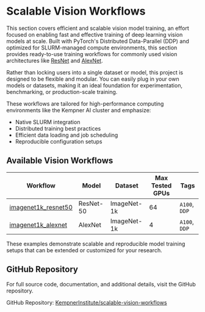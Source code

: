 # Scalable Vision Workflows 

This section covers efficient and scalable vision model training, an effort focused on enabling fast and effective training of deep learning vision models at scale. Built with PyTorch's Distributed Data-Parallel (DDP) and optimized for SLURM-managed compute environments, this section provides ready-to-use training workflows for commonly used vision architectures like [ResNet](https://arxiv.org/abs/1512.03385) and [AlexNet](https://papers.nips.cc/paper_files/paper/2012/file/c399862d3b9d6b76c8436e924a68c45b-Paper.pdf).

Rather than locking users into a single dataset or model, this project is designed to be flexible and modular. You can easily plug in your own models or datasets, making it an ideal foundation for experimentation, benchmarking, or production-scale training.

These workflows are tailored for high-performance computing environments like the Kempner AI cluster and emphasize:

- Native SLURM integration
- Distributed training best practices
- Efficient data loading and job scheduling
- Reproducible configuration setups

## Available Vision Workflows

| Workflow                                                                                                                     | Model     | Dataset     | Max Tested GPUs  | Tags          |
| -----------------------------------------------------------------------------------------------------------------------------|-----------| ----------- | -----------------|---------------|
| [imagenet1k_resnet50](https://github.com/KempnerInstitute/scalable-vision-workflows/tree/main/workflows/imagenet1k_resnet50) | ResNet-50 | ImageNet-1k | 64               | `A100`, `DDP` |
| [imagenet1k_alexnet](https://github.com/KempnerInstitute/scalable-vision-workflows/tree/main/workflows/imagenet1k_alexnet)   | AlexNet   | ImageNet-1k | 4                | `A100`, `DDP` |

These examples demonstrate scalable and reproducible model training setups that can be extended or customized for your research.

## GitHub Repository

For full source code, documentation, and additional details, visit the GitHub repository.

GitHub Repository: [KempnerInstitute/scalable-vision-workflows](https://github.com/KempnerInstitute/scalable-vision-workflows)

